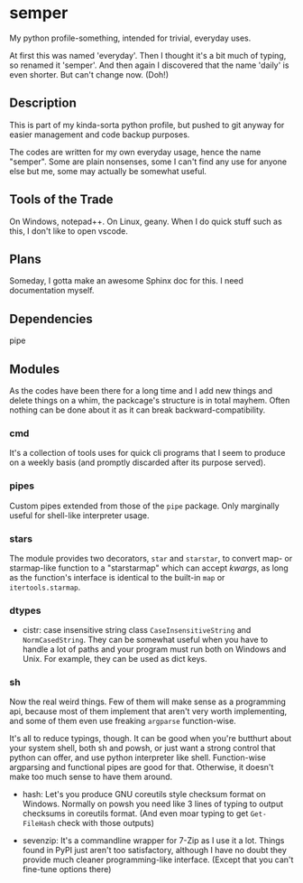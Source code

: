 # semper

My python profile-something, intended for trivial, everyday uses.

At first this was named 'everyday'.
Then I thought it's a bit much of typing, so renamed it 'semper'.
And then again I discovered that the name 'daily' is even shorter.
But can't change now. (Doh!)


## Description

This is part of my kinda-sorta python profile, but pushed to git anyway for
easier management and code backup purposes.

The codes are written for my own everyday usage, hence the name "semper".
Some are plain nonsenses, some I can't find any use for anyone else but me,
some may actually be somewhat useful.


## Tools of the Trade

On Windows, notepad++. On Linux, geany.
When I do quick stuff such as this, I don't like to open vscode.


## Plans

Someday, I gotta make an awesome Sphinx doc for this.
I need documentation myself.


## Dependencies

pipe


## Modules

As the codes have been there for a long time and I add new things and delete
things on a whim, the packcage's structure is in total mayhem.
Often nothing can be done about it as it can break backward-compatibility.


### cmd

It's a collection of tools uses for quick cli programs that I seem to produce
on a weekly basis (and promptly discarded after its purpose served).

### pipes

Custom pipes extended from those of the `pipe` package.
Only marginally useful for shell-like interpreter usage.

### stars

The module provides two decorators, `star` and `starstar`, to convert map- or
starmap-like function to a "starstarmap" which can accept *kwargs*,
as long as the function's interface is identical to the built-in `map` or
`itertools.starmap`.

### dtypes

- cistr: case insensitive string class `CaseInsensitiveString` and
  `NormCasedString`. They can be somewhat useful when you have to handle a lot
  of paths and your program must run both on Windows and Unix.
  For example, they can be used as dict keys.

### sh

Now the real weird things. Few of them will make sense as a programming api,
because most of them implement that aren't very worth implementing, and some of
them even use freaking `argparse` function-wise.

It's all to reduce typings, though. It can be good when you're butthurt about
your system shell, both sh and powsh, or just want a strong control that python
can offer, and use python interpreter like shell.
Function-wise argparsing and functional pipes are good for that.
Otherwise, it doesn't make too much sense to have them around.

- hash: Let's you produce GNU coreutils style checksum format on Windows.
  Normally on powsh you need like 3 lines of typing to output checksums in
  coreutils format.
  (And even moar typing to get `Get-FileHash` check with those outputs)

- sevenzip: It's a commandline wrapper for 7-Zip as I use it a lot.
  Things found in PyPI just aren't too satisfactory, although I have no doubt
  they provide much cleaner programming-like interface.
  (Except that you can't fine-tune options there)
